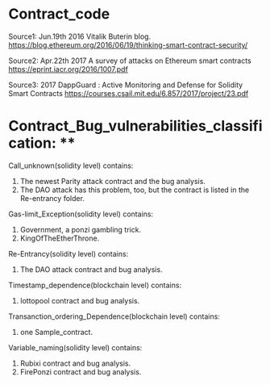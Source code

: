 # Contract_code

Source1: 
Jun.19th 2016 Vitalik Buterin blog.  https://blog.ethereum.org/2016/06/19/thinking-smart-contract-security/

Source2: 
Apr.22th 2017 A survey of attacks on Ethereum smart contracts https://eprint.iacr.org/2016/1007.pdf

Source3:
2017 DappGuard : Active Monitoring and Defense for Solidity Smart Contracts https://courses.csail.mit.edu/6.857/2017/project/23.pdf


# Contract_Bug_vulnerabilities_classification: **

Call_unknown(solidity level) contains:
1. The newest Parity attack contract and the bug analysis.
2. The DAO attack has this problem, too, but the contract is listed in the Re-entrancy folder.

Gas-limit_Exception(solidity level) contains:
1. Government, a ponzi gambling trick.
2. KingOfTheEtherThrone.

Re-Entrancy(solidity level) contains:
1. The DAO attack contract and bug analysis.

Timestamp_dependence(blockchain level) contains:
1. lottopool contract and bug analysis.

Transanction_ordering_Dependence(blockchain level) contains:
1. one Sample_contract.

Variable_naming(solidity level) contains:
1. Rubixi contract and bug analysis.
2. FirePonzi contract and bug analysis.


